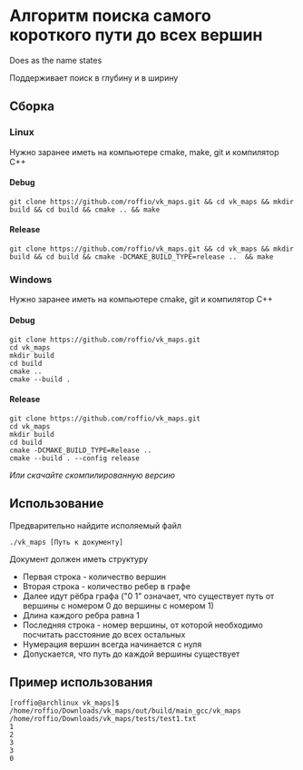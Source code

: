 # Алгоритм поиска самого короткого пути до всех вершин
Does as the name states

Поддерживает поиск в глубину и в ширину
## Сборка
### Linux
Нужно заранее иметь на компьютере cmake, make, git и компилятор C++
#### Debug
```
git clone https://github.com/roffio/vk_maps.git && cd vk_maps && mkdir build && cd build && cmake .. && make
```
#### Release
```
git clone https://github.com/roffio/vk_maps.git && cd vk_maps && mkdir build && cd build && cmake -DCMAKE_BUILD_TYPE=release ..  && make
```
### Windows 
Нужно заранее иметь на компьютере cmake, git и компилятор C++
#### Debug
```
git clone https://github.com/roffio/vk_maps.git
cd vk_maps
mkdir build
cd build
cmake ..
cmake --build .
```
#### Release
```
git clone https://github.com/roffio/vk_maps.git
cd vk_maps
mkdir build
cd build
cmake -DCMAKE_BUILD_TYPE=Release ..
cmake --build . --config release
```

_Или скачайте скомпилированную версию_
## Использование
Предварительно найдите исполяемый файл
```
./vk_maps [Путь к документу]
```
Документ должен иметь структуру
* Первая строка - количество вершин
* Вторая строка - количество ребер в графе
* Далее идут рёбра графа ("0 1" означает, что существует путь от вершины с номером 0 до вершины с номером 1)
* Длина каждого ребра равна 1
* Последняя строка - номер вершины, от которой необходимо посчитать расстояние до всех остальных
* Нумерация вершин всегда начинается с нуля
* Допускается, что путь до каждой вершины существует


## Пример использования
```
[roffio@archlinux vk_maps]$ /home/roffio/Downloads/vk_maps/out/build/main_gcc/vk_maps /home/roffio/Downloads/vk_maps/tests/test1.txt
1
2
3
3
0
```
